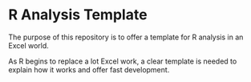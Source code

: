 # R Analysis Template

The purpose of this repository is to offer a template for R analysis in an Excel world.

As R begins to replace a lot Excel work, a clear template is needed to explain how it works and offer fast development.
